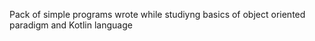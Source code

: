 Pack of simple programs wrote while studiyng basics of object oriented paradigm and Kotlin language
